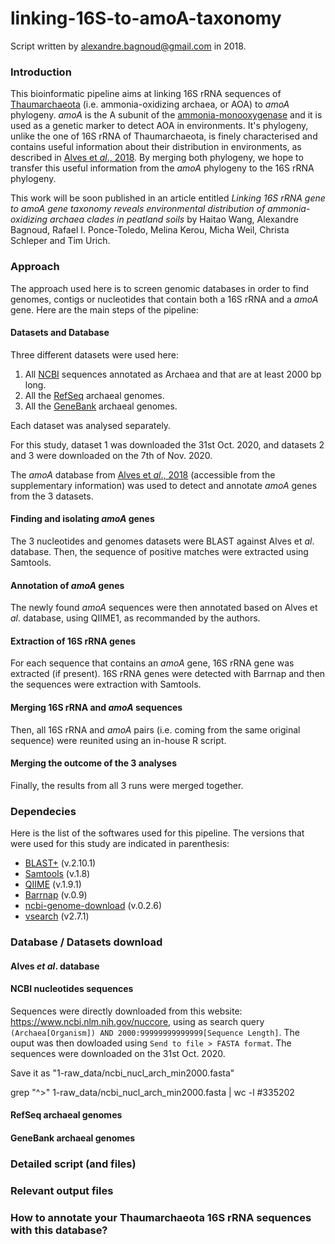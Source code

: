 # linking-16S-to-amoA-taxonomy

Script written by alexandre.bagnoud@gmail.com in 2018.

### Introduction

This bioinformatic pipeline aims at linking 16S rRNA sequences of [Thaumarchaeota](https://en.wikipedia.org/wiki/Thaumarchaeota) (i.e. ammonia-oxidizing archaea, or AOA) to *amoA* phylogeny. *amoA* is the A subunit of the [ammonia-monooxygenase](https://en.wikipedia.org/wiki/Ammonia_monooxygenase) and it is used as a genetic marker to detect AOA in environments. It's phylogeny, unlike the one of 16S rRNA of Thaumarchaeota, is finely characterised and contains useful information about their distribution in environments, as described in [Alves et *al*., 2018](https://www.nature.com/articles/s41467-018-03861-1). By merging both phylogeny, we hope to transfer this useful information from the *amoA* phylogeny to the 16S rRNA phylogeny.

This work will be soon published in an article entitled *Linking 16S rRNA gene to amoA gene taxonomy reveals environmental distribution of ammonia-oxidizing archaea clades in peatland soils* by Haitao Wang, Alexandre Bagnoud, Rafael I. Ponce-Toledo, Melina Kerou, Micha Weil, Christa Schleper and Tim Urich.

### Approach

The approach used here is to screen genomic databases in order to find genomes, contigs or nucleotides that contain both a 16S rRNA and a *amoA* gene. Here are the main steps of the pipeline:

#### Datasets and Database

Three different datasets were used here:

1. All [NCBI](https://www.ncbi.nlm.nih.gov/) sequences annotated as Archaea and that are at least 2000 bp long.
2. All the [RefSeq](https://www.ncbi.nlm.nih.gov/refseq/) archaeal genomes.
3. All the [GeneBank](https://www.ncbi.nlm.nih.gov/genbank/) archaeal genomes.

Each dataset was analysed separately.

For this study, dataset 1 was downloaded the 31st Oct. 2020, and datasets 2 and 3 were downloaded on the 7th of Nov. 2020.

The *amoA* database from [Alves et *al*., 2018](https://www.nature.com/articles/s41467-018-03861-1) (accessible from the supplementary information) was used to detect and annotate *amoA* genes from the 3 datasets.

#### Finding and isolating *amoA* genes

The 3 nucleotides and genomes datasets were BLAST against Alves et *al*. database. Then, the sequence of positive matches were extracted using Samtools.

#### Annotation of *amoA* genes

The newly found *amoA* sequences were then annotated based on Alves et *al*. database, using QIIME1, as recommanded by the authors.

#### Extraction of 16S rRNA genes

For each sequence that contains an *amoA* gene, 16S rRNA gene was extracted (if present). 16S rRNA genes were detected with Barrnap and then the sequences were extraction with Samtools.

#### Merging 16S rRNA and *amoA* sequences

Then, all 16S rRNA and *amoA* pairs (i.e. coming from the same original sequence) were reunited using an in-house R script.

#### Merging the outcome of the 3 analyses

Finally, the results from all 3 runs were merged together.

### Dependecies

Here is the list of the softwares used for this pipeline. The versions that were used for this study are indicated in parenthesis:

* [BLAST+](https://blast.ncbi.nlm.nih.gov/Blast.cgi?PAGE_TYPE=BlastDocs&DOC_TYPE=Download) (v.2.10.1)
* [Samtools](http://www.htslib.org/) (v.1.8)
* [QIIME](http://qiime.org/) (v.1.9.1)
* [Barrnap](https://github.com/tseemann/barrnap) (v.0.9)
* [ncbi-genome-download](https://github.com/kblin/ncbi-genome-download) (v.0.2.6)
* [vsearch](https://github.com/torognes/vsearch) (v2.7.1)

### Database / Datasets download

#### Alves *et al*. database

#### NCBI nucleotides sequences

Sequences were directly downloaded from this website: https://www.ncbi.nlm.nih.gov/nuccore, using as search query `(Archaea[Organism]) AND 2000:99999999999999[Sequence Length]`. The ouput was then dowloaded using `Send to file > FASTA format`. The sequences were downloaded on the 31st Oct. 2020. 

Save it as "1-raw_data/ncbi_nucl_arch_min2000.fasta"

grep "^>" 1-raw_data/ncbi_nucl_arch_min2000.fasta | wc -l
#335202

#### RefSeq archaeal genomes

#### GeneBank archaeal genomes

### Detailed script (and files)

### Relevant output files

### How to annotate your Thaumarchaeota 16S rRNA sequences with this database?
